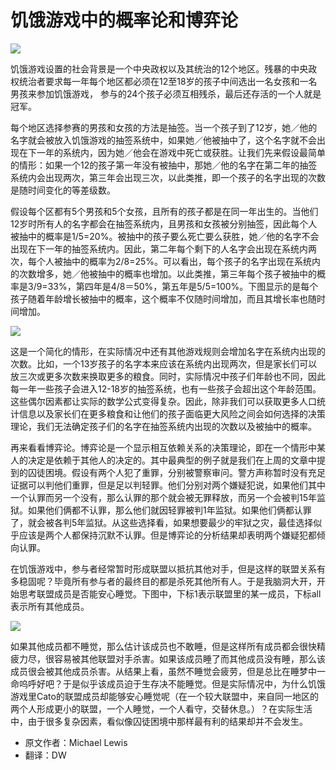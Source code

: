 # 饥饿游戏中的概率论和博弈论

![](http://static.datartisan.com/upload/attachment/2015/06/EC3udLI4.jpg)

饥饿游戏设置的社会背景是一个中央政权以及其统治的12个地区。残暴的中央政权统治者要求每一年每个地区都必须在12至18岁的孩子中间选出一名女孩和一名男孩来参加饥饿游戏， 参与的24个孩子必须互相残杀，最后还存活的一个人就是冠军。

每个地区选择参赛的男孩和女孩的方法是抽签。当一个孩子到了12岁，她／他的名字就会被放入饥饿游戏的抽签系统中，如果她／他被抽中了，这个名字就不会出现在下一年的系统内，因为她／他会在游戏中死亡或获胜。让我们先来假设最简单的情形：如果一个12的孩子第一年没有被抽中，那她／他的名字在第二年的抽签系统内会出现两次，第三年会出现三次，以此类推，即一个孩子的名字出现的次数是随时间变化的等差级数。

假设每个区都有5个男孩和5个女孩，且所有的孩子都是在同一年出生的。当他们12岁时所有人的名字都会在抽签系统内，且男孩和女孩被分别抽签，因此每个人被抽中的概率是1/5=20%。被抽中的孩子要么死亡要么获胜，她／他的名字不会出现在下一年的抽签系统内。因此，第二年每个剩下的人名字会出现在系统内两次，每个人被抽中的概率为2/8=25%。可以看出，每个孩子的名字出现在系统内的次数增多，她／他被抽中的概率也增加。以此类推，第三年每个孩子被抽中的概率是3/9=33%，第四年是4/8＝50%，第五年是5/5=100%。下图显示的是每个孩子随着年龄增长被抽中的概率，这个概率不仅随时间增加，而且其增长率也随时间增加。

![](http://mmbiz.qpic.cn/mmbiz/ghbI8QDvgWuuaVl2ROicSyfoOzMzlDDH5U0CIFmd8rasneWIXx3Q2ticCTd6rZPdmDdDXoVBtuzkL94WmcpC99eQ/640?wx_fmt=jpeg&tp=webp&wxfrom=5)

这是一个简化的情形，在实际情况中还有其他游戏规则会增加名字在系统内出现的次数。比如，一个13岁孩子的名字本来应该在系统内出现两次，但是家长们可以放三次或更多次数来换取更多的粮食。同时，实际情况中孩子们年龄也不同，因此每一年一些孩子会进入12-18岁的抽签系统，也有一些孩子会超出这个年龄范围。这些偶尔因素都让实际的数学公式变得复杂。因此，除非我们可以获取更多人口统计信息以及家长们在更多粮食和让他们的孩子面临更大风险之间会如何选择的决策理论，我们无法确定孩子们的名字在抽签系统内出现的次数以及被抽中的概率。
 
再来看看博弈论。博弈论是一个显示相互依赖关系的决策理论，即在一个情形中某人的决定是依赖于其他人的决定的。其中最典型的例子就是我们在上周的文章中提到的囚徒困境。假设有两个人犯了重罪，分别被警察审问。警方声称暂时没有充足证据可以判他们重罪，但是足以判轻罪。他们分别对两个嫌疑犯说，如果他们其中一个认罪而另一个没有，那么认罪的那个就会被无罪释放，而另一个会被判15年监狱。如果他们俩都不认罪，那么他们就因轻罪被判1年监狱。如果他们俩都认罪了，就会被各判5年监狱。从这些选择看，如果想要最少的牢狱之灾，最佳选择似乎应该是两个人都保持沉默不认罪。但是博弈论的分析结果却表明两个嫌疑犯都倾向认罪。
 
在饥饿游戏中，参与者经常暂时形成联盟以抵抗其他对手，但是这样的联盟关系有多稳固呢？毕竟所有参与者的最终目的都是杀死其他所有人。于是我脑洞大开，开始思考联盟成员是否能安心睡觉。下图中，下标1表示联盟里的某一成员，下标all表示所有其他成员。

![](http://mmbiz.qpic.cn/mmbiz/ghbI8QDvgWuuaVl2ROicSyfoOzMzlDDH5fhUtpdn6UBKPvlxfxTCs76Ubj7IUicLcSFicxFGO9K8yacEUg6MYjRLw/640?wx_fmt=png&tp=webp&wxfrom=5)

如果其他成员都不睡觉，那么估计该成员也不敢睡，但是这样所有成员都会很快精疲力尽，很容易被其他联盟对手杀害。如果该成员睡了而其他成员没有睡，那么该成员很会被其他成员杀害。从结果上看，虽然不睡觉会疲劳，但是总比在睡梦中一命呜呼好吧？于是似乎该成员迫于生存决不能睡觉。但是实际情况中，为什么饥饿游戏里Cato的联盟成员却能够安心睡觉呢（在一个较大联盟中，来自同一地区的两个人形成更小的联盟，一个人睡觉，一个人看守，交替休息。）？在实际生活中，由于很多复杂因素，看似像囚徒困境中那样最有利的结果却并不会发生。
 
- 原文作者：Michael Lewis
- 翻译：DW